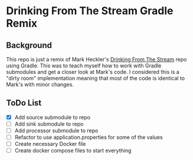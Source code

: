 # Drinking From The Stream Gradle Remix 

## Background 
This repo is just a remix of Mark Heckler's [Drinking From The Stream](https://github.com/mkheck/drinking-from-the-stream) repo using Gradle. 
This was to teach myself how to work with Gradle submodules and get a closer look at Mark's code. I considered this is a "dirty room" implementation meaning that most of the code is identical to Mark's with minor changes.

## ToDo List 
- [X] Add source submodule to repo 
- [ ] Add sink submodule to repo  
- [ ] Add processor submodule to repo 
- [ ] Refactor to use application.properties for some of the values
- [ ] Create necessary Docker file
- [ ] Create docker compose files to start everything